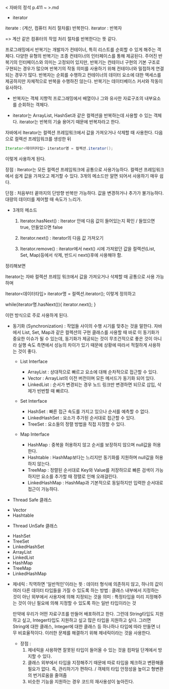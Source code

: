 < 자바의 정석 p.411 ~ >.md

* iterator

iterate : (계산, 컴퓨터 처리 절차를) 반복한다. 
iterator : 반복자

=> 계산 같은 컴퓨터의 작업 처리 절차를 반복한다는 뜻 같다.

프로그래밍에서 반복기는 개발자가 컨테이너, 특히 리스트를 순회할 수 있게 해주는 객체다.
다양한 유형의 반복기는 조종 컨테이너의 인터페이스를 통해 제공된다. 주어진 반복기의 인터페이스와 의미는 고정되어 있지만, 반복기는 컨테이너 구현의 기본 구조로 구현되는 경우가 많으며 반복기의 작동 의미를 사용하기 위해 컨테이너와 밀접하게 연결되는 경우가 많다. 반복자는 순회를 수행하고 컨테이너의 데이터 요소에 대한 액세스를 제공하지만 자체적으로 반복을 수행하진 않는다.
반복기는 데이터베이스 커서와 작동이 유사하다.

* 반복자는 객체 지향적 프로그래밍에서 배열이나 그와 유사한 자료구조의 내부요소를 순회하는 객체다.

* iterator는 ArrayList, HashSet과 같은 컬렉션을 반복하는데 사용할 수 있는 객체다. iterator는 반복의 기술 용어기 때문에 반복자라고 한다.

자바에서 Iterator는 컬렉션 프레임워크에서 값을 가져오거나 삭제할 때 사용한다.
다음으로 컬렉션 프레임워크를 생성한 뒤

```java
Iterator<데이터타입> iterator명 = 컬렉션.iterator();
```

이렇게 사용하게 된다.

장점 :
Iterator는 모든 컬렉션 프레임워크에 공통으로 사용가능하다.
컬렉션 프레임워크에서 쉽게 값을 가져오고 제거할 수 있다.
3개의 메소드만 알면 되어서 사용하기 매우 쉽다.

단점 : 
처음부터 끝까지의 단방향 반복만 가능하다.
값을 변경하거나 추가가 불가능하다.
대량의 데이터를 제어할 때 속도가 느리가.

* 3개의 메소드
  1. Iterator.hasNext() : Iterator 안에 다음 값이 들어있는지 확인 / 들었으면 true, 안들었으면 false
  
  2. Iterator.next() : iterator의 다음 값 가져오기

  3. Iterator.remove() : iterator에서 next() 시에 가져왔던 값을 컬렉션(List, Set, Map)등에서 삭제, 반드시 next()후에 사용해야 함.

정리해보면

Iterator는 자바 컬렉션 프레임 워크에서 값을 가져오거나 삭제할 때 공통으로 사용 가능하며

Iterator<데이터타입> iterator명 = 컬렉션.iterator(); 이렇게 정의하고

while(iterator명.hasNext()){
    iterator.next();
}

이런 방식으로 주로 사용하게 된다. 




* 동기화 (Synchronization)
   : 작업들 사이의 수행 시기를 맞추는 것을 말한다. 
     자바에서 List, Set, Map과 같은 컬렉션의 구현 클래스를 사용할 때 바로 이 동기화가 중요한 이슈가 될 수 있는데, 동기화가 제공되는 것이 무조건적으로 좋은 것이 아니라 실행 속도 측면에서 성능의 차이가 있기 때문에 상황에 따라서 적절하게 사용하는 것이 좋다.


     * List Interface
        - ArrayList : 상대적으로 빠르고 요소에 대해 순차적으로 접근할 수 있다.
        - Vector : ArrayList의 이전 버전이며 모든 메서드가 동기화 되어 있다.
        - LinkedList : 순서가 변경되는 경우 노드 링크만 변경하면 되므로 삽입, 삭제가 빈번할 때 빠르다.
     
     * Set Interface
        - HashSet : 빠른 접근 속도를 가지고 있으나 순서를 예측할 수 없다.
        - LinkedHashSet : 요소가 추가된 순서대로 접근할 수 있다.
        - TreeSet : 요소들의 정렬 방법을 직접 지정할 수 있다.
     
     * Map Interface
       - HashMap : 중복을 허용하지 않고 순서를 보장하지 않으며 null값을 허용한다.
       - Hashtable : HashMap보다는 느리지만 동기화를 지원하며 null값을 허용하지 않는다.
       - TreeMap : 정렬된 순서대로 Key와 Value를 저장하므로 빠른 검색이 가능하지만 요소를 추가할 때 정렬로 인해 오래걸린다.
       - LinkedHashMap : HashMap과 기본적으로 동일하지만 입력한 순서대로 접근이 가능하다.


* Thread Safe 클래스
 - Vector 
 - Hashtable

* Thread UnSafe 클래스
 - HashSet
 - TreeSet
 - LinkedHashSet
 - ArrayList
 - LinkedList
 - HashMap
 - TreeMap
 - LinkedHashMap


* 제네릭
  : 직역하면 '일반적인'이라는 뜻 : 데이터 형식에 의존하지 않고, 하나의 값이 여러 다른 데이터 타입들을 가질 수 있도록 하는 방법
  : 클래스 내부에서 지정하는 것이 아닌 외부에서 사용자에 의해 지정되는 것을 의미
  : 특정타입을 미리 지정해주는 것이 아닌 필요에 의해 지정할 수 있도록 하는 일반 타입이라는 것

  만약에 우리가 어떤 자료구조를 만들어 배포하려고 한다. 그런데 String타입도 지원하고 싶고, Integer타입도 지원하고 싶고 많은 타입을 지원하고 싶다. 그러면 String에 대한 클래스, Integer에 대한 클래스 등 하나하나 타입에 따라 만들면 너무 비효율적이다. 이러한 문제를 해결하기 위해 제네릭이라는 것을 사용한다.

  - 장점 :
    1. 제네릭을 사용하면 잘못된 타입이 들어올 수 있는 것을 컴파일 단계에서 방지할 수 있다.
    2. 클래스 외부에서 타입을 지정해주기 때문에 따로 타입을 체크하고 변환해줄 필요가 없다. 즉, 관리하기가 편하다. / 객체의 타입 안정성을 높이고 형변환의 번거로움을 줄여줌
    3. 비슷한 기능을 지원하는 경우 코드의 재사용성이 높아진다. 




  
